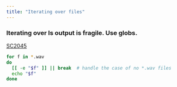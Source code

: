 ```yaml
---
title: "Iterating over files"
---
```



### Iterating over ls output is fragile. Use globs.

[SC2045](https://www.shellcheck.net/wiki/SC2045)
```bash
for f in *.wav
do
  [[ -e "$f" ]] || break  # handle the case of no *.wav files
  echo "$f"
done
```
